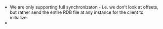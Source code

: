 - We are only supporting full synchronizaton - i.e. we don't look at offsets, but rather send the entire RDB file at any instance for the client to initialize.
- 
